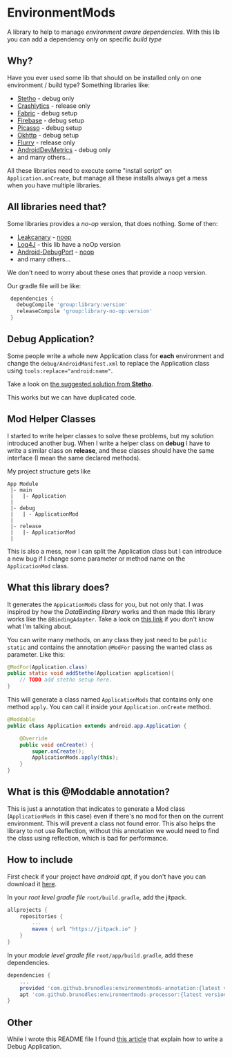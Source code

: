 # EnvironmentMods

A library to help to manage *environment aware dependencies*.
With this lib you can add a dependency only on specific *build type*

## Why?
Have you ever used some lib that should on be installed only on one environment / build type?
Something libraries like:
* [Stetho](http://facebook.github.io/stetho/) - debug only
* [Crashlytics](https://fabric.io/kits/android/crashlytics) - release only
* [Fabric](https://get.fabric.io/android) - debug setup
* [Firebase](https://www.firebase.com/) - debug setup
* [Picasso](https://github.com/square/picasso) - debug setup
* [Okhttp](https://github.com/square/okhttp) - debug setup
* [Flurry](https://developer.yahoo.com/flurry/docs/integrateflurry/android/) - release only
* [AndroidDevMetrics](https://github.com/frogermcs/AndroidDevMetrics) - debug only
* and many others...

All these libraries need to execute some "install script" on `Application.onCreate`, but manage all these
installs always get a mess when you have multiple libraries.


## All libraries need that?
Some libraries provides a *no-op* version, that does nothing.
Some of then:
* [Leakcanary](https://github.com/square/leakcanary) - [noop](https://github.com/square/leakcanary#getting-started)
* [Log4J](http://logging.apache.org/log4j/2.x/) - this lib have a noOp version
* [Android-DebugPort](https://github.com/jasonwyatt/Android-DebugPort) - [noop](https://github.com/jasonwyatt/Android-DebugPort-NOOP)
* and many others...

We don't need to worry about these ones that provide a noop version.

Our gradle file will be like:
```gradle
 dependencies {
   debugCompile 'group:library:version'
   releaseCompile 'group:library-no-op:version'
 }
```


## Debug Application?
Some people write a whole new Application class for **each** environment and change the `debug/AndroidManifest.xml` to replace
 the Application class using `tools:replace="android:name"`.

Take a look on [the suggested solution from **Stetho**](https://github.com/facebook/stetho/blob/master/stetho-sample/src/debug/AndroidManifest.xml).

This works but we can have duplicated code.

## Mod Helper Classes
I started to write helper classes to solve these problems, but my solution introduced another bug.
When I write a helper class on **debug** I have to write a similar class on **release**, and these classes should
 have the same interface (I mean the same declared methods).

My project structure gets like
```
App Module
 |- main
 |   |- Application
 |
 |- debug
 |   | - ApplicationMod
 |
 |- release
 |   |- ApplicationMod
 |
```

This is also a mess, now I can split the Application class but I can introduce a new bug if I change some parameter or
 method name on the `ApplicationMod` class.

## What this library does?
It generates the `AppicationMods` class for you, but not only that.
I was inspired by how the *DataBinding library* works and then made this library works like the `@BindingAdapter`.
Take a look on [this link](https://developer.android.com/reference/android/databinding/BindingAdapter.html) if you don't
know what I'm talking about.

You can write many methods, on any class they just need to be `public static` and contains the annotation `@ModFor`
passing the wanted class as parameter.
Like this:
```java
@ModFor(Application.class)
public static void addStetho(Application application){
    // TODO add stetho setup here.
}
```

This will generate a class named `ApplicationMods` that contains only one method `apply`.
You can call it inside your `Application.onCreate` method.

```java
@Moddable
public class Application extends android.app.Application {

    @Override
    public void onCreate() {
        super.onCreate();
        ApplicationMods.apply(this);
    }
}
```

## What is this @Moddable annotation?
This is just a annotation that indicates to generate a Mod class (`ApplicationMods` in this case)
even if there's no mod for then on the current environment.
This will prevent a class not found error. This also helps the library to not use Reflection, without this annotation
we would need to find the class using reflection, which is bad for performance.

## How to include
First check if your project have *android apt*, if you don't have you can download it
[here](https://bitbucket.org/hvisser/android-apt).

In your *root level gradle file* `root/build.gradle`, add the jitpack.
```gradle
allprojects {
    repositories {
        ...
        maven { url "https://jitpack.io" }
    }
}
```

In your *module level gradle file* `root/app/build.gradle`, add these dependencies.
```gradle
dependencies {
    ...
    provided 'com.github.brunodles:environmentmods-annotation:{latest version}'
    apt 'com.github.brunodles:environmentmods-processor:{latest version}'
}
```

## Other
While I wrote this README file I found
[this article](https://medium.com/@orhanobut/no-op-versions-for-dev-tools-b0a865934398#.vjp39sfas)
that explain how to write a Debug Application.
